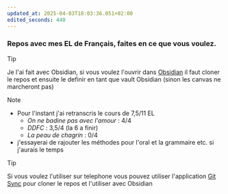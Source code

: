 ```yaml
---
updated_at: 2025-04-03T18:03:36.051+02:00
edited_seconds: 440
---
```

### Repos avec mes EL de Français, faites en ce que vous voulez.

> [!tip] 
>Je l'ai fait avec Obsidian, si vous voulez l'ouvrir dans [Obsidian](https://obsidian.md/) il faut cloner le repos et 
>ensuite le definir en tant que vault Obsidian (sinon les canvas ne marcheront pas)


>[!note]
> - Pour l'instant j'ai retranscris le cours de 7,5/11 EL
> 	- *On ne badine pas avec l'amour* : 4/4
> 	- *DDFC* : 3,5/4 (la 6 a finir)
> 	- *La peau de chagrin* : 0/4
> - j'essayerai de rajouter les méthodes pour l'oral et la grammaire etc. si j'aurais le temps

>[!tip] 
>Si vous voulez l'utiliser sur telephone vous pouvez utiliser l'application [Git Sync](https://play.google.com/store/apps/details?id=com.viscouspot.gitsync&hl=fr&pli=1) pour cloner le repos et l'utiliser avec Obsidian 

